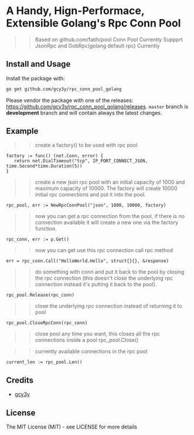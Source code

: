 
# A Handy, Hign-Performace, Extensible Golang's Rpc Conn Pool 

>> Based on github.com/fatih/pool Conn Pool Currently
>> Suppprt JsonRpc and GobRpc(golang default rpc) Currently

## Install and Usage

Install the package with:

```bash
go get github.com/gcy3y/rpc_conn_pool_golang
```

Please vendor the package with one of the releases: https://github.com/gcy3y/rpc_conn_pool_golang/releases.
`master` branch is **development** branch and will contain always the latest changes.


## Example

>> create a factory() to be used with rpc pool
```
factory := func() (net.Conn, error) {
   return net.DialTimeout("tcp", IP_PORT_CONNECT_JSON, time.Second*time.Duration(5))
}
```


>> create a new json rpc pool with an initial capacity of 1000 and maximum
>> capacity of 10000. The factory will create 10000 initial rpc connections and put it
>> into the pool.

```
rpc_pool, err := NewRpcConnPool("json", 1000, 10000, factory)
```

>> now you can get a rpc connection from the pool, if there is no connection
>> available it will create a new one via the factory function.
```
rpc_conn, err := p.Get()
```

>> now you can get use this rpc connection call rpc method
```
err = rpc_conn.Call("HelloWorld.Hello", struct{}{}, &response)
```

>> do something with conn and put it back to the pool by closing the rpc connection
>> (this doesn't close the underlying rpc connection instead it's putting it back
>> to the pool).

```
rpc_pool.Release(rpc_conn)
```

>> close the underlying rpc connection instead of returning it to pool
```
rpc_pool.CloseRpcConn(rpc_conn)
```

>> close pool any time you want, this closes all the rpc connections inside a pool
rpc_pool.Close()

>> currently available connections in the rpc pool
```
current_len := rpc_pool.Len()
```


## Credits
 * [gcy3y](https://github.com/gcy3y)

## License

The MIT License (MIT) - see LICENSE for more details
